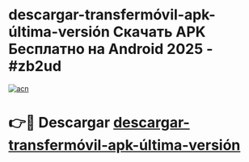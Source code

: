 # descargar-transfermóvil-apk-última-versión Скачать APK Бесплатно на Android 2025 - #zb2ud

[![acn](https://github.com/user-attachments/assets/0f9c940e-d8b0-45ae-aac7-cd30a18b3e1c)](https://apps.freeplayer.one?title=descargar-transfermóvil-apk-última-versión&ref=9RF)

# 👉🔴 Descargar [descargar-transfermóvil-apk-última-versión](https://apps.freeplayer.one?title=descargar-transfermóvil-apk-última-versión&ref=9RF)